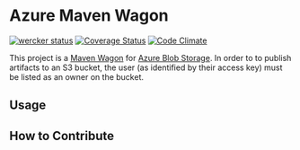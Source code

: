 # Azure Maven Wagon
[![wercker status](https://app.wercker.com/status/8a0a7e4f303936972d5f9e607a516924/s "wercker status")](https://app.wercker.com/project/bykey/8a0a7e4f303936972d5f9e607a516924) [![Coverage Status](https://coveralls.io/repos/github/carlosmiranda/azureblob-maven-wagon/badge.svg?branch=master)](https://coveralls.io/github/carlosmiranda/azureblob-maven-wagon?branch=master) [![Code Climate](https://codeclimate.com/github/carlosmiranda/azureblob-maven-wagon/badges/gpa.svg)](https://codeclimate.com/github/carlosmiranda/azureblob-maven-wagon)

This project is a [Maven Wagon][wagon] for [Azure Blob Storage][azureblob].  In order to to publish artifacts to an S3 bucket, the user (as identified by their access key) must be listed as an owner on the bucket.

## Usage

## How to Contribute

[azureblob]: https://azure.microsoft.com/en-us/documentation/services/storage/
[wagon]: http://maven.apache.org/wagon/